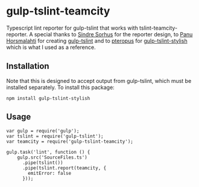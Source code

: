 # gulp-tslint-teamcity
Typescript lint reporter for gulp-tslint that works with tslint-teamcity-reporter. A special thanks to
[Sindre Sorhus](https://github.com/sindresorhus) for the reporter design, to
[Panu Horsmalahti](https://github.com/panuhorsmalahti) for creating
[gulp-tslint](https://github.com/panuhorsmalahti/gulp-tslint) and to
[pteropus](https://github.com/pteropus) for [gulp-tslint-stylish](https://github.com/pteropus/gulp-tslint-stylish) which is what I used as a reference.

Installation
------------
Note that this is designed to accept output from gulp-tslint, which must be installed separately.
To install this package:

```
npm install gulp-tslint-stylish
```

Usage
-----

```
var gulp = require('gulp');
var tslint = require('gulp-tslint');
var teamcity = require('gulp-tslint-teamcity');

gulp.task('lint', function () {
    gulp.src('SourceFiles.ts')
      .pipe(tslint())
      .pipe(tslint.report(teamcity, {
        emitError: false
      }));
```
